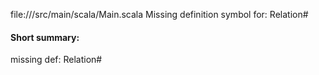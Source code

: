 file://<WORKSPACE>/src/main/scala/Main.scala
Missing definition symbol for:
Relation#

#### Short summary: 

missing def: Relation#